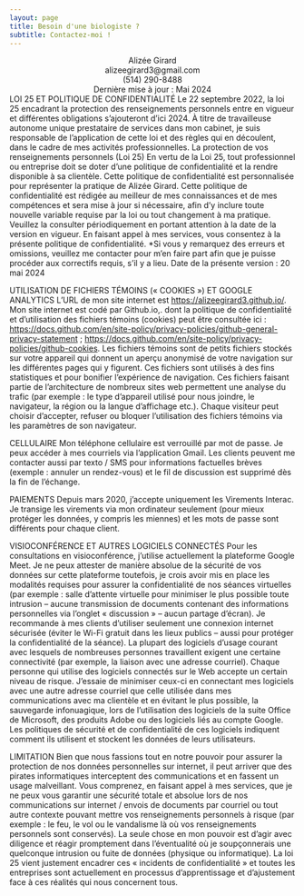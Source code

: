 ```yaml
---
layout: page
title: Besoin d'une biologiste ? 
subtitle: Contactez-moi !
---
```

  
<div align="center">Alizée Girard
<div align="center">alizeegirard3@gmail.com  
<div align="center">(514) 290-8488
  
  
<div align="center">Dernière mise à jour : Mai 2024



<div align="left">LOI 25 ET POLITIQUE DE CONFIDENTIALITÉ
Le 22 septembre 2022, la loi 25 encadrant la protection des renseignements personnels entre en vigueur et différentes obligations s’ajouteront d’ici 2024. À titre de travailleuse autonome unique prestataire de services dans mon cabinet, je suis responsable de l’application de cette loi et des règles qui en découlent, dans le cadre de mes activités professionnelles.
La protection de vos renseignements personnels (Loi 25)
En vertu de la Loi 25, tout professionnel ou entreprise doit se doter d’une politique de confidentialité et la rendre disponible à sa clientèle.
Cette politique de confidentialité est personnalisée pour représenter la pratique de Alizée Girard.
Cette politique de confidentialité est rédigée au meilleur de mes connaissances et de mes compétences et sera mise à jour si nécessaire, afin d’y inclure toute nouvelle variable requise par la loi ou tout changement à ma pratique. Veuillez la consulter périodiquement en portant attention à la date de la version en vigueur. En faisant appel à mes services, vous consentez à la présente politique de confidentialité.
*Si vous y remarquez des erreurs et omissions, veuillez me contacter pour m’en faire part afin que je puisse procéder aux correctifs requis, s’il y a lieu.
Date de la présente version : 20 mai 2024

UTILISATION DE FICHIERS TÉMOINS (« COOKIES ») ET GOOGLE ANALYTICS
L’URL de mon site internet est https://alizeegirard3.github.io/. Mon site internet est codé par Github.io,. dont la politique de confidentialité et d’utilisation des fichiers témoins (cookies) peut être consultée ici : https://docs.github.com/en/site-policy/privacy-policies/github-general-privacy-statement ; https://docs.github.com/en/site-policy/privacy-policies/github-cookies. Les fichiers témoins sont de petits fichiers stockés sur votre appareil qui donnent un aperçu anonymisé de votre navigation sur les différentes pages qui y figurent. Ces fichiers sont utilisés à des fins statistiques et pour bonifier l’expérience de navigation. Ces fichiers faisant partie de l’architecture de nombreux sites web permettent une analyse du trafic (par exemple : le type d’appareil utilisé pour nous joindre, le navigateur, la région ou la langue d’affichage etc.). Chaque visiteur peut choisir d’accepter, refuser ou bloquer l’utilisation des fichiers témoins via les paramètres de son navigateur.

CELLULAIRE
Mon téléphone cellulaire est verrouillé par mot de passe. Je peux accéder à mes courriels via l’application Gmail. Les clients peuvent me contacter aussi par texto / SMS pour informations factuelles brèves (exemple : annuler un rendez-vous) et le fil de discussion est supprimé dès la fin de l’échange. 

PAIEMENTS
Depuis mars 2020, j’accepte uniquement les Virements Interac. Je transige les virements via mon ordinateur seulement (pour mieux protéger les données, y compris les miennes) et les mots de passe sont différents pour chaque client.

VISIOCONFÉRENCE ET AUTRES LOGICIELS CONNECTÉS
Pour les consultations en visioconférence, j’utilise actuellement la plateforme Google Meet. Je ne peux attester de manière absolue de la sécurité de vos données sur cette plateforme toutefois, je crois avoir mis en place les modalités requises pour assurer la confidentialité de nos séances virtuelles (par exemple : salle d’attente virtuelle pour minimiser le plus possible toute intrusion – aucune transmission de documents contenant des informations personnelles via l’onglet « discussion » – aucun partage d’écran). Je recommande à mes clients d’utiliser seulement une connexion internet sécurisée (éviter le Wi-Fi gratuit dans les lieux publics – aussi pour protéger la confidentialité de la séance).
La plupart des logiciels d’usage courant avec lesquels de nombreuses personnes travaillent exigent une certaine connectivité (par exemple, la liaison avec une adresse courriel). Chaque personne qui utilise des logiciels connectés sur le Web accepte un certain niveau de risque. J’essaie de minimiser ceux-ci en connectant mes logiciels avec une autre adresse courriel que celle utilisée dans mes communications avec ma clientèle et en évitant le plus possible, la sauvegarde infonuagique, lors de l’utilisation des logiciels de la suite Office de Microsoft, des produits Adobe ou des logiciels liés au compte Google. Les politiques de sécurité et de confidentialité de ces logiciels indiquent comment ils utilisent et stockent les données de leurs utilisateurs.

LIMITATION
Bien que nous fassions tout en notre pouvoir pour assurer la protection de nos données personnelles sur internet, il peut arriver que des pirates informatiques interceptent des communications et en fassent un usage malveillant. Vous comprenez, en faisant appel à mes services, que je ne peux vous garantir une sécurité totale et absolue lors de nos communications sur internet / envois de documents par courriel ou tout autre contexte pouvant mettre vos renseignements personnels à risque (par exemple : le feu, le vol ou le vandalisme là où vos renseignements personnels sont conservés). La seule chose en mon pouvoir est d’agir avec diligence et réagir promptement dans l’éventualité où je soupçonnerais une quelconque intrusion ou fuite de données (physique ou informatique). La loi 25 vient justement encadrer ces « incidents de confidentialité » et toutes les entreprises sont actuellement en processus d’apprentissage et d’ajustement face à ces réalités qui nous concernent tous.
